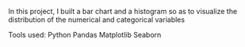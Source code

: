 In this project, I built a bar chart and a histogram so as to visualize the distribution of the numerical and categorical variables

Tools used:
Python
Pandas
Matplotlib
Seaborn

